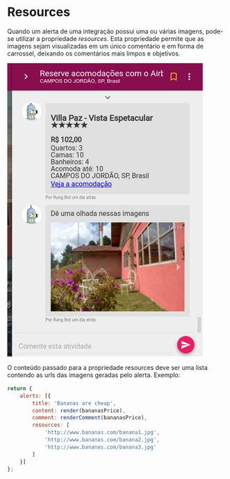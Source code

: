 # Resources

Quando um alerta de uma integração possui uma ou várias imagens, pode-se utilizar 
a propriedade *resources*. Esta propriedade permite que as imagens sejam visualizadas em 
um único comentário e em forma de carrossel, deixando os comentários mais limpos e 
objetivos.

![Resources](../img/resources.png)

O conteúdo passado para a propriedade resources deve ser uma lista contendo as urls das
imagens geradas pelo alerta. Exemplo:

``` js
return {
    alerts: [{
        title: 'Bananas are cheap',
        content: render(bananasPrice),
        comment: renderComment(bananasPrice),
        resources: [
            'http://www.bananas.com/banana1.jpg',
            'http://www.bananas.com/banana2.jpg',
            'http://www.bananas.com/banana3.jpg'
        ]
    }]
};
```